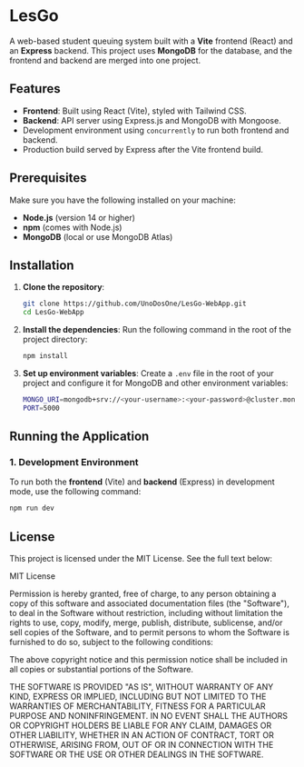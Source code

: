 # LesGo

A web-based student queuing system built with a **Vite** frontend (React) and an **Express** backend. This project uses **MongoDB** for the database, and the frontend and backend are merged into one project.

## Features
- **Frontend**: Built using React (Vite), styled with Tailwind CSS.
- **Backend**: API server using Express.js and MongoDB with Mongoose.
- Development environment using `concurrently` to run both frontend and backend.
- Production build served by Express after the Vite frontend build.

## Prerequisites
Make sure you have the following installed on your machine:
- **Node.js** (version 14 or higher)
- **npm** (comes with Node.js)
- **MongoDB** (local or use MongoDB Atlas)

## Installation

1. **Clone the repository**:
    ```bash
    git clone https://github.com/UnoDosOne/LesGo-WebApp.git
    cd LesGo-WebApp
    ```

2. **Install the dependencies**:
    Run the following command in the root of the project directory:
    ```bash
    npm install
    ```

3. **Set up environment variables**:
    Create a `.env` file in the root of your project and configure it for MongoDB and other environment variables:
    ```bash
    MONGO_URI=mongodb+srv://<your-username>:<your-password>@cluster.mongodb.net/your-db-name?retryWrites=true&w=majority
    PORT=5000
    ```

## Running the Application

### 1. Development Environment
To run both the **frontend** (Vite) and **backend** (Express) in development mode, use the following command:

```bash
npm run dev
```

## License

This project is licensed under the MIT License. See the full text below:

MIT License

Permission is hereby granted, free of charge, to any person obtaining a copy
of this software and associated documentation files (the "Software"), to deal
in the Software without restriction, including without limitation the rights
to use, copy, modify, merge, publish, distribute, sublicense, and/or sell
copies of the Software, and to permit persons to whom the Software is
furnished to do so, subject to the following conditions:

The above copyright notice and this permission notice shall be included in all
copies or substantial portions of the Software.

THE SOFTWARE IS PROVIDED "AS IS", WITHOUT WARRANTY OF ANY KIND, EXPRESS OR
IMPLIED, INCLUDING BUT NOT LIMITED TO THE WARRANTIES OF MERCHANTABILITY,
FITNESS FOR A PARTICULAR PURPOSE AND NONINFRINGEMENT. IN NO EVENT SHALL THE
AUTHORS OR COPYRIGHT HOLDERS BE LIABLE FOR ANY CLAIM, DAMAGES OR OTHER
LIABILITY, WHETHER IN AN ACTION OF CONTRACT, TORT OR OTHERWISE, ARISING FROM,
OUT OF OR IN CONNECTION WITH THE SOFTWARE OR THE USE OR OTHER DEALINGS IN THE
SOFTWARE.



